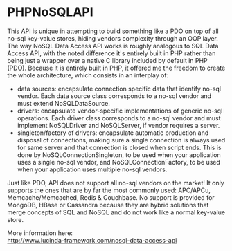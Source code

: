 # PHPNoSQLAPI

This API is unique in attempting to build something like a PDO on top of all no-sql key-value stores, hiding vendors complexity through an OOP layer. The way NoSQL Data Access API works is roughly analogous to SQL Data Access API, with the noted difference it's entirely built in PHP rather than being just a wrapper over a native C library included by default in PHP (PDO). Because it is entirely built in PHP, it offered me the freedom to create the whole architecture, which consists in an interplay of:

- data sources: encapsulate connection specific data that identify no-sql vendor. Each data source class corresponds to a no-sql vendor and must extend NoSQLDataSource.
- drivers: encapsulate vendor-specific implementations of generic no-sql operations. Each driver class corresponds to a no-sql vendor and must implement NoSQLDriver and NoSQLServer, if vendor requires a server.
- singleton/factory of drivers: encapsulate automatic production and disposal of connections, making sure a single connection is always used for same server and that connection is closed when script ends. This is done by NoSQLConnectionSingleton, to be used when your application uses a single no-sql vendor, and NoSQLConnectionFactory, to be used when your application uses multiple no-sql vendors.

Just like PDO, API does not support all no-sql vendors on the market! It only supports the ones that are by far the most commonly used: APC/APCu, Memcache/Memcached, Redis & Couchbase. No support is provided for MongoDB, HBase or Cassandra because they are hybrid solutions that merge concepts of SQL and NoSQL and do not work like a normal key-value store.

More information here:<br/>
http://www.lucinda-framework.com/nosql-data-access-api

